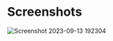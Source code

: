 # Screenshots
![Screenshot 2023-09-13 192304](https://github.com/saikarthik090/Online_code_editor/assets/143206816/abcc4cde-e457-40cd-97cc-d7527e1fc63f)
